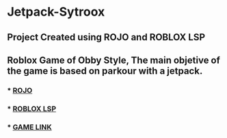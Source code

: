 # Jetpack-Sytroox

## Project Created using ROJO and ROBLOX LSP
## Roblox Game of Obby Style, The main objetive of the game is based on parkour with a jetpack.
 
### * [ROJO](https://rojo.space/)
### * [ROBLOX LSP](https://devforum.roblox.com/t/roblox-lsp-full-intellisense-for-roblox-and-luau/717745)
### * [GAME LINK](https://www.roblox.com/games/14815986525/RELEASE-JETPACK-OBBY)
